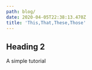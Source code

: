 ```yaml
---
path: blog/
date: 2020-04-05T22:38:13.470Z
title: 'This,That,These,Those'
---
```

## Heading 2

 A simple tutorial